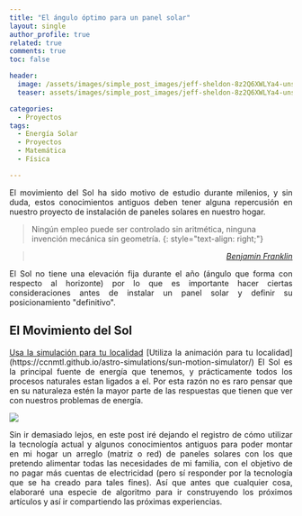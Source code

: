 ```yaml
---
title: "El ángulo óptimo para un panel solar"
layout: single
author_profile: true
related: true
comments: true
toc: false

header:
  image: /assets/images/simple_post_images/jeff-sheldon-8z2Q6XWLYa4-unsplash.jpg
  teaser: assets/images/simple_post_images/jeff-sheldon-8z2Q6XWLYa4-unsplash.jpg

categories:
  - Proyectos
tags:
  - Energía Solar
  - Proyectos
  - Matemática
  - Física

---
```


<p align="justify" markdown="1">
El movimiento del Sol ha sido motivo de estudio durante milenios, y sin duda, estos conocimientos antiguos deben tener alguna repercusión en nuestro proyecto de instalación de paneles solares en nuestro hogar.
</p>

> Ningún empleo puede ser controlado sin aritmética, ninguna invención mecánica sin geometría.
{: style="text-align: right;"}

> <cite style="text-align: right; display: block;"><a href="https://quotefancy.com/quote/772170/Benjamin-Franklin-No-employment-can-be-managed-without-arithmetic-no-mechanical-invention" target="_blank">Benjamin Franklin</a></cite>

<p align="justify" markdown="1">
El Sol no tiene una elevación fija durante el año (ángulo que forma con respecto al horizonte) por lo que es importante hacer ciertas consideraciones antes de instalar un panel solar y definir su posicionamiento "definitivo".
</p>

<!-- comentario de todo de portada Foto de <a href="https://unsplash.com/@publicpowerorg?utm_source=unsplash&utm_medium=referral&utm_content=creditCopyText">American Public Power Association</a> en <a href="https://unsplash.com/es/s/fotos/solar-panels?utm_source=unsplash&utm_medium=referral&utm_content=creditCopyText">Unsplash</a> -->

## El Movimiento del Sol

<p align="justify" markdown="1">
<a href="https://ccnmtl.github.io/astro-simulations/sun-motion-simulator/"  target="_blank">Usa la simulación para tu localidad</a>  [Utiliza la animación para tu localidad](https://ccnmtl.github.io/astro-simulations/sun-motion-simulator/) El Sol es la principal fuente de energía que tenemos, y prácticamente todos los procesos naturales estan ligados a el. Por esta razón no es raro pensar que en su naturaleza estén la mayor parte de las respuestas que tienen que ver con nuestros problemas de energía.
</p>

<img src="/assets/images/simple_post_images/solarmotion_gif.gif">

<p align="justify" markdown="1">
Sin ir demasiado lejos, en este post iré dejando el registro de cómo utilizar la tecnología actual y algunos conocimientos antiguos para poder montar en mi hogar un arreglo (matriz o red) de paneles solares con los que pretendo alimentar todas las necesidades de mi familia, con el objetivo de no pagar más cuentas de electricidad (pero sí responder por la tecnología que se ha creado para tales fines). Así que antes que cualquier cosa, elaboraré una especie de algoritmo para ir construyendo los próximos artículos y así ir compartiendo las próximas experiencias.
</p>
